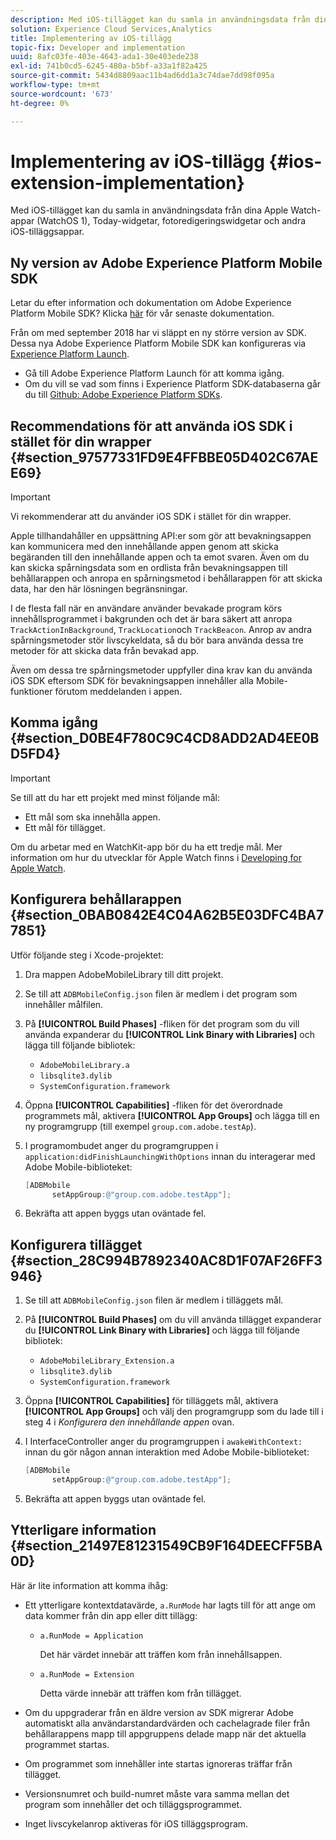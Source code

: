 ```yaml
---
description: Med iOS-tillägget kan du samla in användningsdata från dina Apple Watch-appar (WatchOS 1), Today-widgetar, fotoredigeringswidgetar och andra iOS-tilläggsappar.
solution: Experience Cloud Services,Analytics
title: Implementering av iOS-tillägg
topic-fix: Developer and implementation
uuid: 8afc03fe-403e-4643-ada1-30e403ede238
exl-id: 741b0cd5-6245-480a-b5bf-a33a1f82a425
source-git-commit: 5434d8809aac11b4ad6dd1a3c74dae7dd98f095a
workflow-type: tm+mt
source-wordcount: '673'
ht-degree: 0%

---
```


# Implementering av iOS-tillägg {#ios-extension-implementation}

Med iOS-tillägget kan du samla in användningsdata från dina Apple Watch-appar (WatchOS 1), Today-widgetar, fotoredigeringswidgetar och andra iOS-tilläggsappar.

## Ny version av Adobe Experience Platform Mobile SDK

Letar du efter information och dokumentation om Adobe Experience Platform Mobile SDK? Klicka [här](https://aep-sdks.gitbook.io/docs/) för vår senaste dokumentation.

Från om med september 2018 har vi släppt en ny större version av SDK. Dessa nya Adobe Experience Platform Mobile SDK kan konfigureras via [Experience Platform Launch](https://www.adobe.com/experience-platform/launch.html).

* Gå till Adobe Experience Platform Launch för att komma igång.
* Om du vill se vad som finns i Experience Platform SDK-databaserna går du till [Github: Adobe Experience Platform SDKs](https://github.com/Adobe-Marketing-Cloud/acp-sdks).

## Recommendations för att använda iOS SDK i stället för din wrapper {#section_97577331FD9E4FFBBE05D402C67AEE69}

>[!IMPORTANT]
>
>Vi rekommenderar att du använder iOS SDK i stället för din wrapper.

Apple tillhandahåller en uppsättning API:er som gör att bevakningsappen kan kommunicera med den innehållande appen genom att skicka begäranden till den innehållande appen och ta emot svaren. Även om du kan skicka spårningsdata som en ordlista från bevakningsappen till behållarappen och anropa en spårningsmetod i behållarappen för att skicka data, har den här lösningen begränsningar.

I de flesta fall när en användare använder bevakade program körs innehållsprogrammet i bakgrunden och det är bara säkert att anropa `TrackActionInBackground`, `TrackLocation`och `TrackBeacon`. Anrop av andra spårningsmetoder stör livscykeldata, så du bör bara använda dessa tre metoder för att skicka data från bevakad app.

Även om dessa tre spårningsmetoder uppfyller dina krav kan du använda iOS SDK eftersom SDK för bevakningsappen innehåller alla Mobile-funktioner förutom meddelanden i appen.

## Komma igång {#section_D0BE4F780C9C4CD8ADD2AD4EE0BD5FD4}

>[!IMPORTANT]
>
>Se till att du har ett projekt med minst följande mål:
>
>* Ett mål som ska innehålla appen.
>* Ett mål för tillägget.
>


Om du arbetar med en WatchKit-app bör du ha ett tredje mål. Mer information om hur du utvecklar för Apple Watch finns i [Developing for Apple Watch](https://developer.apple.com/library/ios/documentation/General/Conceptual/WatchKitProgrammingGuide/index.html#//apple_ref/doc/uid/TP40014969-CH8-SW1).

## Konfigurera behållarappen {#section_0BAB0842E4C04A62B5E03DFC4BA77851}

Utför följande steg i Xcode-projektet:

1. Dra mappen AdobeMobileLibrary till ditt projekt.
1. Se till att `ADBMobileConfig.json` filen är medlem i det program som innehåller målfilen.
1. På **[!UICONTROL Build Phases]** -fliken för det program som du vill använda expanderar du **[!UICONTROL Link Binary with Libraries]** och lägga till följande bibliotek:

   * `AdobeMobileLibrary.a`
   * `libsqlite3.dylib`
   * `SystemConfiguration.framework`

1. Öppna **[!UICONTROL Capabilities]** -fliken för det överordnade programmets mål, aktivera **[!UICONTROL App Groups]** och lägga till en ny programgrupp (till exempel `group.com.adobe.testAp`).

1. I programombudet anger du programgruppen i `application:didFinishLaunchingWithOptions` innan du interagerar med Adobe Mobile-biblioteket:

   ```objective-c
   [ADBMobile 
         setAppGroup:@"group.com.adobe.testApp"];
   ```

1. Bekräfta att appen byggs utan oväntade fel.

## Konfigurera tillägget {#section_28C994B7892340AC8D1F07AF26FF3946}

1. Se till att `ADBMobileConfig.json` filen är medlem i tilläggets mål.
1. På **[!UICONTROL Build Phases]** om du vill använda tillägget expanderar du **[!UICONTROL Link Binary with Libraries]** och lägga till följande bibliotek:

   * `AdobeMobileLibrary_Extension.a`
   * `libsqlite3.dylib`
   * `SystemConfiguration.framework`

1. Öppna **[!UICONTROL Capabilities]** för tilläggets mål, aktivera **[!UICONTROL App Groups]** och välj den programgrupp som du lade till i steg 4 i *Konfigurera den innehållande appen* ovan.

1. I InterfaceController anger du programgruppen i `awakeWithContext:` innan du gör någon annan interaktion med Adobe Mobile-biblioteket:

   ```objective-c
   [ADBMobile 
         setAppGroup:@"group.com.adobe.testApp"];
   ```

1. Bekräfta att appen byggs utan oväntade fel.

## Ytterligare information {#section_21497E81231549CB9F164DEECFF5BA0D}

Här är lite information att komma ihåg:

* Ett ytterligare kontextdatavärde, `a.RunMode` har lagts till för att ange om data kommer från din app eller ditt tillägg:

   * `a.RunMode = Application`

      Det här värdet innebär att träffen kom från innehållsappen.
   * `a.RunMode = Extension`

      Detta värde innebär att träffen kom från tillägget.

* Om du uppgraderar från en äldre version av SDK migrerar Adobe automatiskt alla användarstandardvärden och cachelagrade filer från behållarappens mapp till appgruppens delade mapp när det aktuella programmet startas.
* Om programmet som innehåller inte startas ignoreras träffar från tillägget.
* Versionsnumret och build-numret måste vara samma mellan det program som innehåller det och tilläggsprogrammet.
* Inget livscykelanrop aktiveras för iOS tilläggsprogram.
